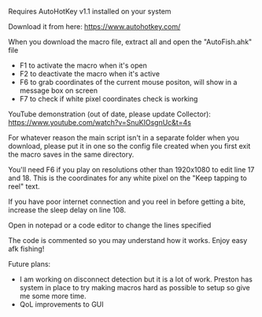 Requires AutoHotKey v1.1 installed on your system

Download it from here: https://www.autohotkey.com/

When you download the macro file, extract all and open the "AutoFish.ahk" file
- F1 to activate the macro when it's open
- F2 to deactivate the macro when it's active
- F6 to grab coordinates of the current mouse positon, will show in a message box on screen
- F7 to check if white pixel coordinates check is working 

YouTube demonstration (out of date, please update Collector): https://www.youtube.com/watch?v=SnuKIOsgnUc&t=4s

For whatever reason the main script isn't in a separate folder when you download, please put it in one so the config file created when you first exit the macro saves in the same directory.

You'll need F6 if you play on resolutions other than 1920x1080 to edit line 17 and 18. This is the coordinates for any white pixel on the "Keep tapping to reel" text.

If you have poor internet connection and you reel in before getting a bite, increase the sleep delay on line 108. 

Open in notepad or a code editor to change the lines specified

The code is commented so you may understand how it works. Enjoy easy afk fishing!

Future plans:
- I am working on disconnect detection but it is a lot of work. Preston has system in place to try making macros hard as possible to setup so give me some more time. 
- QoL improvements to GUI 
